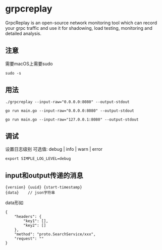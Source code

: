 # grpcreplay
GrpcReplay is an open-source network monitoring tool which can record your grpc traffic and use it for shadowing, load testing, monitoring and detailed analysis.

## 注意
需要macOS上需要sudo
```
sudo -s
```

## 用法
```
./grpcreplay --input-raw="0.0.0.0:8080" --output-stdout
```
```
go run main.go --input-raw="0.0.0.0:8080" --output-stdout
```
```
go run main.go --input-raw="127.0.0.1:8080" --output-stdout
```

## 调试
设置日志级别
可选值: debug | info | warn | error
```
export SIMPLE_LOG_LEVEL=debug
```

## input和output传递的消息
```
{version} {uuid} {start-timestamp} 
{data}    // json字符串
```

data形如
```
{
	"headers": {
		"key1": [],
		"key2": []
	},
	"method": "proto.SearchService/xxx",
	"request": ""
}
```